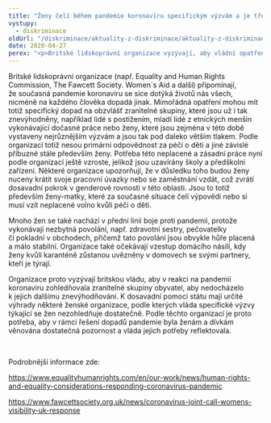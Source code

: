 ```yaml
---
title: "Ženy čelí během pandemie koronaviru specifickým výzvám a je třeba to řešit, upozorňují organizace"
vystupy:
  - diskriminace
oldUrl: "/diskriminace/aktuality-z-diskriminace/aktuality-z-diskriminace-2020/zeny-celi-behem-pandemie-koronaviru-specifickym-vyzvam-a-je-treba-to-resit-upozornuji-o/"
date: 2020-04-27
perex: "<p>Britské lidskoprávní organizace vyzývají, aby vládní opatření v reakci na pandemii koronaviru zohledňovala zranitelné skupiny a reflektovala specifickou situaci žen.</p>"
---
```


<!-- imported from the old website -->

<p>Britské lidskoprávní organizace (např. Equality and Human Rights Commission, The Fawcett Society. Women´s Aid a další) připomínají, že současná pandemie koronaviru se sice dotýká životů nás všech, nicméně na každého člověka dopadá jinak. Mimořádná opatření mohou mít totiž specifický dopad na obzvlášť zranitelné skupiny, které jsou už i tak znevýhodněny, například lidé s postižením, mladí lidé z etnických menšin vykonávající dočasné práce nebo ženy, které jsou zejména v této době vystaveny nejrůznějším výzvám a jsou tak pod daleko větším tlakem. Podle organizací totiž nesou primární odpovědnost za péči o děti a jiné závislé příbuzné stále především ženy. Potřeba této neplacené a zásadní práce nyní podle organizací ještě vzroste, jelikož jsou uzavírány školy a předškolní zařízení. Některé organizace upozorňují, že v důsledku toho budou ženy nuceny krátit svoje pracovní úvazky nebo se zaměstnání vzdát, což zvrátí dosavadní pokrok v genderové rovnosti v této oblasti. Jsou to totiž především ženy-matky, které za současné situace čelí výpovědi nebo si musí vzít neplacené volno kvůli péči o děti. </p> <p>Mnoho žen se také nachází v přední linii boje proti pandemii, protože vykonávají nezbytná povolání, např. zdravotní sestry, pečovatelky či pokladní v obchodech, přičemž tato povolání jsou obvykle hůře placená a málo stabilní. Organizace také očekávají vzestup domácího násilí, kdy ženy kvůli karanténě zůstanou uvězněny v domovech se svými partnery, kteří je týrají. </p> <p>Organizace proto vyzývají britskou vládu, aby v reakci na pandemii koronaviru zohledňovala zranitelné skupiny obyvatel, aby nedocházelo k jejich dalšímu znevýhodňování. K dosavadní pomoci státu mají určité výhrady některé ženské organizace, podle kterých vláda specifické výzvy týkající se žen nezohledňuje dostatečně. Podle těchto organizací je proto potřeba, aby v rámci řešení dopadů pandemie byla ženám a dívkám věnována dostatečná pozornost a vláda jejich potřeby reflektovala. </p> <p> </p> <p>Podrobnější informace zde:</p> <p><a href="https://www.equalityhumanrights.com/en/our-work/news/human-rights-and-equality-considerations-responding-coronavirus-pandemic" target="_blank">https://www.equalityhumanrights.com/en/our-work/news/human-rights-and-equality-considerations-responding-coronavirus-pandemic</a></p> <p><a href="https://www.fawcettsociety.org.uk/news/coronavirus-joint-call-womens-visibility-uk-response" target="_blank">https://www.fawcettsociety.org.uk/news/coronavirus-joint-call-womens-visibility-uk-response</a></p>
